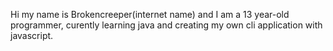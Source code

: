 Hi my name is Brokencreeper(internet name) and I am a 13 year-old programmer,
curently learning java and creating my own cli application with javascript.

